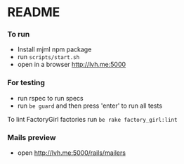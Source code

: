# README

### To run
- Install mjml npm package
- run `scripts/start.sh`
- open in a browser http://lvh.me:5000

### For testing
- run rspec to run specs
- run `be guard` and then press 'enter' to run all tests

To lint FactoryGirl factories run
`be rake factory_girl:lint`

### Mails preview
- open http://lvh.me:5000/rails/mailers
